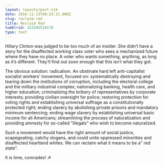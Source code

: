 ```yaml
---
layout: layouts/post.njk
date: 2016-11-13T00:25:21.000Z
slug: reclaim-red
title: Reclaim Red
tumblrid: 153102510178
type: text
---
```

<p>Hillary Clinton was judged to be too much of an insider. She didn&rsquo;t have a story for the disaffected working class voter who sees a mechanized future where they have no place. A voter who wants something, anything, as long as it&rsquo;s different. They&rsquo;ll find out soon enough that this isn&rsquo;t what they got. </p>

<p>The obvious solution: radicalism. An obstinate hard left anti-capitalist socialist workers&rsquo; movement, focused on: systematically destroying and tearing down the institutions of corruption, including the electoral college and the military industrial complex; nationalizing banking, health care, and higher education; criminalizing the bribery of representatives by corporate interests; providing civilian oversight for police; restoring protection for voting rights and establishing universal suffrage as a constitutionally protected right; ending slavery by abolishing private prisons and mandatory minimum sentencing; ending wage slavery by establishing universal basic income for all Americans; streamlining the process of naturalization and providing amnesty for so-called &ldquo;illegals&rdquo; who wish to become naturalized. </p>

<p>Such a movement would have the right amount of social justice, scapegoating, catchy slogans, and could unite oppressed minorities and disaffected heartland whites. We can reclaim what it means to be a&quot; red state&quot;.</p>

<p>It is time, comrades! ☭</p>
